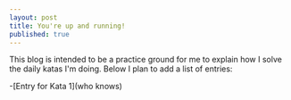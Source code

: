 ```yaml
---
layout: post
title: You're up and running!
published: true
---
```


This blog is intended to be a practice ground for me to explain how I solve the daily katas I'm doing.  Below I plan to add a list of entries:

-[Entry for Kata 1](who knows)
